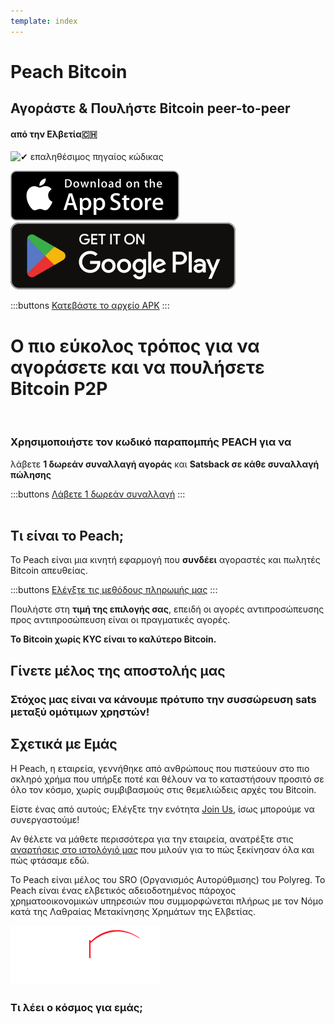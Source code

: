 ```yaml
---
template: index
---
```

<!--[teaser]-->
# Peach Bitcoin
## Αγοράστε & Πουλήστε Bitcoin <span>peer-to-peer</span>
#### από την Ελβετία🇨🇭

<div class="inner-wrap">

![✔ επαληθέσιμος πηγαίος κώδικας](/img/phones.png)

<div>
  <div class="md:flex items-end">
    <a href="https://testflight.apple.com/join/wfSPFEWG"><img class="h-180px md:h-90px" src="/img/home/download-on-the-app-store.svg" alt="Download on the Apple Store"></a>
    <a class="md:ml-4" href="https://play.google.com/store/apps/details?id=com.peachbitcoin.peach.mainnet"><img class="h-180px md:h-90px" src="/img/home/get-it-on-google-play.svg" alt="Get it on Google Play"></a>
  </div>

  :::buttons
  [Κατεβάστε το αρχείο APK](/el/apk/)
  :::

</div>

</div>

<!--[top]-->
# Ο πιο εύκολος τρόπος για να αγοράσετε και να πουλήσετε Bitcoin P2P
<br>

### Χρησιμοποιήστε τον κωδικό παραπομπής PEACH για να

λάβετε **1 δωρεάν συναλλαγή αγοράς** και **Satsback σε κάθε συναλλαγή πώλησης**

:::buttons
[Λάβετε 1 δωρεάν συναλλαγή](https://peachbitcoin.com/referral/?code=PEACH)
:::
<br><br>

## Τι είναι το Peach;

Το Peach είναι μια κινητή εφαρμογή που **συνδέει** αγοραστές και πωλητές Bitcoin απευθείας.

:::buttons
[Ελέγξτε τις μεθόδους πληρωμής μας](/el/how-it-works/#available-payment-methods)
:::

Πουλήστε στη **τιμή της επιλογής σας**, επειδή οι αγορές αντιπροσώπευσης προς αντιπροσώπευση είναι οι πραγματικές αγορές.

**Το Bitcoin χωρίς KYC είναι το καλύτερο Bitcoin.**

<!--[mission]-->
## Γίνετε μέλος της αποστολής μας

### Στόχος μας είναι να κάνουμε πρότυπο την συσσώρευση sats μεταξύ ομότιμων χρηστών!

<!--[about]-->
## Σχετικά με Εμάς

Η Peach, η εταιρεία, γεννήθηκε από ανθρώπους που πιστεύουν στο πιο σκληρό χρήμα που υπήρξε ποτέ και θέλουν να το καταστήσουν προσιτό σε όλο τον κόσμο, χωρίς συμβιβασμούς στις θεμελιώδεις αρχές του Bitcoin.

Είστε ένας από αυτούς; Ελέγξτε την ενότητα [Join Us](/el/join-us/), ίσως μπορούμε να συνεργαστούμε!

Αν θέλετε να μάθετε περισσότερα για την εταιρεία, ανατρέξτε στις [αναρτήσεις στο ιστολόγιό μας](/el/blog/) που μιλούν για το πώς ξεκίνησαν όλα και πώς φτάσαμε εδώ.

Το Peach είναι μέλος του SRO (Οργανισμός Αυτορύθμισης) του Polyreg. Το Peach είναι ένας ελβετικός αδειοδοτημένος πάροχος χρηματοοικονομικών υπηρεσιών που συμμορφώνεται πλήρως με τον Νόμο κατά της Λαθραίας Μετακίνησης Χρημάτων της Ελβετίας.

![](/img/home/polyreg.png)

### Τι λέει ο κόσμος για εμάς;
<br>
<div id="ap-widget-container" class="ap-widget-container" prod_code="peach" show ="top" bg_color="#FFFFFF" review_bg_color = "#FFFFFF" text_color = "#000000"></div>


